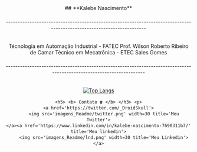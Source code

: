 <div align='center'>
## **Kalebe Nascimento**

###### ----------------------------------------------------------------------------------------------------------------------

 Técnologia em Automação Industrial - FATEC Prof. Wilson Roberto Ribeiro de Camar
 Técnico em Mecatrônica - ETEC Sales Gomes
 
 ###### ---------------------------------------------------------------------------------------------------------------------
 
[![Top Langs](https://github-readme-stats.vercel.app/api/top-langs/?username=kalNascimento&hide=css,html&theme=radical)](https://github.com/anuraghazra/github-readme-stats)
 
 
 
    <h5> <b> Contato ☎️ </b> </h3> <p>
    <a href='https://twitter.com/_DroidSkull'>
        <img src='imagens_Readme/twitter.png' width=30 title='Meu Twitter'>
    </a><a href='https://www.linkedin.com/in/kalebe-nascimento-7690311b7/' title='Meu linkedin'>
        <img src='imagens_Readme/lnd.png' width=30 title='Meu Linkedin'>
    </a>
</div>
